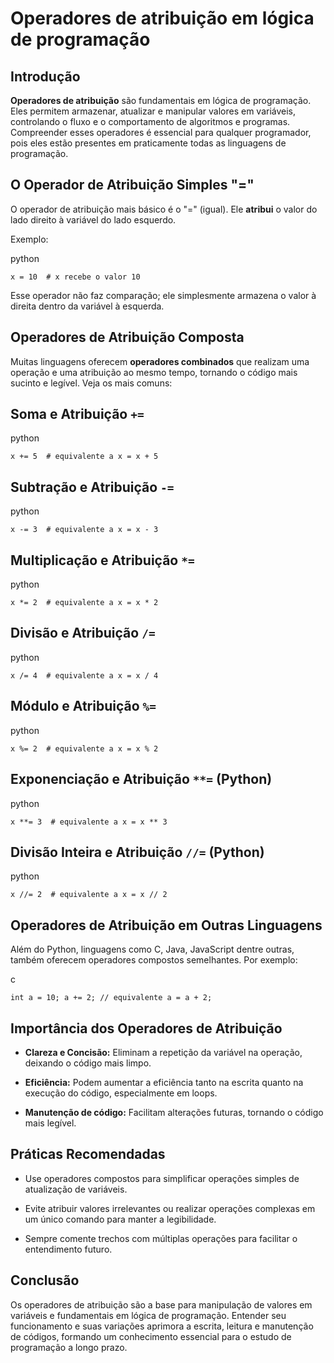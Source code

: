 # Operadores de atribuição em lógica de programação

## Introdução

**Operadores de atribuição** são fundamentais em lógica de programação. Eles permitem armazenar, atualizar e manipular valores em variáveis, controlando o fluxo e o comportamento de algoritmos e programas. Compreender esses operadores é essencial para qualquer programador, pois eles estão presentes em praticamente todas as linguagens de programação.

## O Operador de Atribuição Simples "="

O operador de atribuição mais básico é o "=" (igual). Ele **atribui** o valor do lado direito à variável do lado esquerdo.

Exemplo:

python

`x = 10  # x recebe o valor 10`

Esse operador não faz comparação; ele simplesmente armazena o valor à direita dentro da variável à esquerda.

## Operadores de Atribuição Composta

Muitas linguagens oferecem **operadores combinados** que realizam uma operação e uma atribuição ao mesmo tempo, tornando o código mais sucinto e legível. Veja os mais comuns:

## Soma e Atribuição `+=`

python

`x += 5  # equivalente a x = x + 5`

## Subtração e Atribuição `-=`

python

`x -= 3  # equivalente a x = x - 3`

## Multiplicação e Atribuição `*=`

python

`x *= 2  # equivalente a x = x * 2`

## Divisão e Atribuição `/=`

python

`x /= 4  # equivalente a x = x / 4`

## Módulo e Atribuição `%=`

python

`x %= 2  # equivalente a x = x % 2`

## Exponenciação e Atribuição `**=` (Python)

python

`x **= 3  # equivalente a x = x ** 3`

## Divisão Inteira e Atribuição `//=` (Python)

python

`x //= 2  # equivalente a x = x // 2`

## Operadores de Atribuição em Outras Linguagens

Além do Python, linguagens como C, Java, JavaScript dentre outras, também oferecem operadores compostos semelhantes. Por exemplo:

c

`int a = 10; a += 2; // equivalente a = a + 2;`

## Importância dos Operadores de Atribuição

- **Clareza e Concisão:** Eliminam a repetição da variável na operação, deixando o código mais limpo.
    
- **Eficiência:** Podem aumentar a eficiência tanto na escrita quanto na execução do código, especialmente em loops.
    
- **Manutenção de código:** Facilitam alterações futuras, tornando o código mais legível.
    

## Práticas Recomendadas

- Use operadores compostos para simplificar operações simples de atualização de variáveis.
    
- Evite atribuir valores irrelevantes ou realizar operações complexas em um único comando para manter a legibilidade.
    
- Sempre comente trechos com múltiplas operações para facilitar o entendimento futuro.
    

## Conclusão

Os operadores de atribuição são a base para manipulação de valores em variáveis e fundamentais em lógica de programação. Entender seu funcionamento e suas variações aprimora a escrita, leitura e manutenção de códigos, formando um conhecimento essencial para o estudo de programação a longo prazo.



